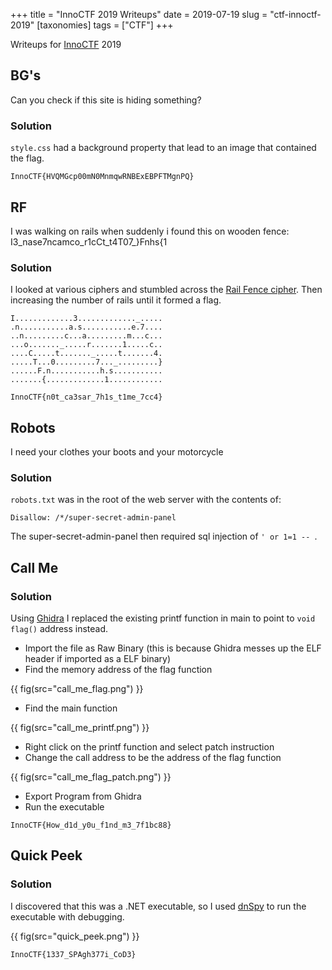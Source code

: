 +++
title = "InnoCTF 2019 Writeups"
date = 2019-07-19
slug = "ctf-innoctf-2019"
[taxonomies]
tags = ["CTF"]
+++

Writeups for [InnoCTF](http://innoctf.com/) 2019

<!-- more -->

## BG's

Can you check if this site is hiding something?

### Solution

`style.css` had a background property that lead to an image that contained the flag.

`InnoCTF{HVQMGcp00mN0MnmqwRNBExEBPFTMgnPQ}`

## RF

I was walking on rails when suddenly i found this on wooden fence: I3_nase7ncamсo_r1сCt_t4T07_}Fnhs{1

### Solution

I looked at various ciphers and stumbled across the [Rail Fence cipher](https://en.wikipedia.org/wiki/Rail_fence_cipher). Then increasing the number of rails until it formed a flag.

```
I.............3............._.....
.n...........a.s...........e.7....
..n.........c...a.........m...с...
...o......._.....r.......1.....с..
....C.....t......._.....t.......4.
.....T...0.........7..._.........}
......F.n...........h.s...........
.......{.............1............
```

`InnoCTF{n0t_ca3sar_7h1s_t1me_7cc4}`

## Robots

I need your clothes your boots and your motorcycle

### Solution

`robots.txt` was in the root of the web server with the contents of:

```
Disallow: /*/super-secret-admin-panel
```

The super-secret-admin-panel then required sql injection of `' or 1=1 -- `.

## Call Me

### Solution

Using [Ghidra](https://ghidra-sre.org/) I replaced the existing printf function in main to point to `void flag()` address instead.

- Import the file as Raw Binary (this is because Ghidra messes up the ELF header if imported as a ELF binary)
- Find the memory address of the flag function

{{ fig(src="call_me_flag.png") }}

- Find the main function

{{ fig(src="call_me_printf.png") }}

- Right click on the printf function and select patch instruction
- Change the call address to be the address of the flag function

{{ fig(src="call_me_flag_patch.png") }}

- Export Program from Ghidra
- Run the executable

`InnoCTF{How_d1d_y0u_f1nd_m3_7f1bc88}`

## Quick Peek

### Solution

I discovered that this was a .NET executable, so I used [dnSpy](https://github.com/0xd4d/dnSpy) to run the executable with debugging.

{{ fig(src="quick_peek.png") }}

`InnoCTF{1337_SPAgh377i_CoD3}`
